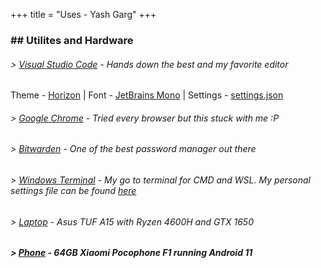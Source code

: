 +++
title = "Uses - Yash Garg"
+++

### \## Utilites and Hardware

###### > [Visual Studio Code](https://code.visualstudio.com/) - Hands down the best and my favorite editor

Theme - [Horizon](https://marketplace.visualstudio.com/items?itemName=jolaleye.horizon-theme-vscode) | Font - [JetBrains Mono](https://www.jetbrains.com/lp/mono/) | Settings - [settings.json](https://gist.github.com/Yash-Garg/3c384fc59ce7778c33ac6bc209d9bcbc)

###### > [Google Chrome](https://www.google.com/intl/en_in/chrome/) - Tried every browser but this stuck with me :P

###### > [Bitwarden](http://bitwarden.com/) - One of the best password manager out there

###### > [Windows Terminal](https://github.com/microsoft/terminal) - My go to terminal for CMD and WSL. My personal settings file can be found [here](https://gist.github.com/Yash-Garg/013b244cda2b69f3f351a64e1301dc10)

###### > [Laptop](https://www.amazon.in/ASUS-GTX-1650-Graphics-Windows-FA506IH-AL047T/dp/B088R54S2R) - Asus TUF A15 with Ryzen 4600H and GTX 1650

##### > [Phone](https://www.gsmarena.com/xiaomi_pocophone_f1-9293.php) - 64GB Xiaomi Pocophone F1 running Android 11
